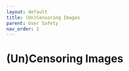 ```yaml
---
layout: default
title: (Un)Censoring Images
parent: User Safety
nav_order: 2
---
```


# (Un)Censoring Images

